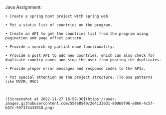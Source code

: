 Java Assignment:

    • Create a spring boot project with spring web.

    • Put a static list of countries on the program.

    • Create an API to get the countries list from the program using pagination and page offset pattern.

    • Provide a search by partial name functionality.

    • Provide a post API to add new countries, which can also check for duplicate country names and stop the user from posting the duplicates.

    • Provide proper error messages and response codes to the APIs.

    • Put special attention on the project structure. (To use patterns like MVVM, MVC)
    
    
    
    ![Screenshot at 2022-11-27 16-59-36](https://user-images.githubusercontent.com/55488549/204133031-80d60f96-e860-4c5f-b97c-5973f4433018.png)
